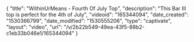 {
    "title": "WithinUrMeans - Fourth Of July Top",
    "description": "This Bar III top is perfect for the 4th of July",
    "videoid": "165344094",
    "date_created": "1530366799",
    "date_modified": "1530555206",
    "type": "captivate",
    "layout": "video",
    "url": "\/v\/2b22b549-49ea-43f5-88b2-c1eb33b046e1\/165344094"
}